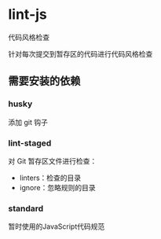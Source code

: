 # lint-js
代码风格检查

针对每次提交到暂存区的代码进行代码风格检查

## 需要安装的依赖

### husky

添加 git 钩子

### lint-staged

对 Git 暂存区文件进行检查：

* linters：检查的目录
* ignore：忽略规则的目录

### standard

暂时使用的JavaScript代码规范
